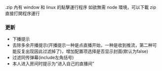  .zip 內有 window 和 linux 的點擊運行程序
如欲無需 node 環境，可以下載 zip 直接打開程序運行

### 更新

- 下播提示
- 去除多余开播提示(开播提示一种是点直播开始，一种是收到推流，第二种可能反复出现因此过滤掉了)，增加配置项选择是否显示封面(默认为false)
- 过滤同传弹幕(include左角括号)
- 本人进入房间时提示为“进入自己的直播间”

